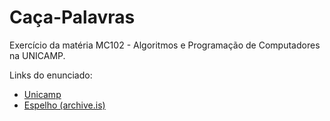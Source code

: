 # Caça-Palavras
Exercício da matéria MC102 - Algoritmos e Programação de Computadores na UNICAMP.

Links do enunciado:
- [Unicamp](http://www.ic.unicamp.br/~mc102/labs/roteiro-lab08.html)
- [Espelho (archive.is)](http://archive.is/GPWfP)
